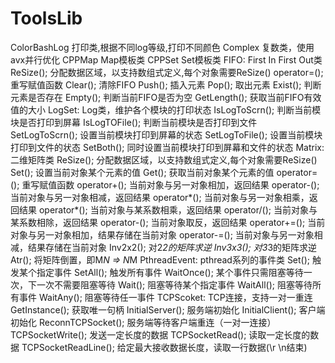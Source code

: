 ToolsLib
========
ColorBashLog
    打印类,根据不同log等级,打印不同颜色
Complex
    复数类，使用avx并行优化
CPPMap
    Map模板类
CPPSet
    Set模板类
FIFO:
    First In First Out类
    ReSize();   分配数据区域，以支持数组式定义,每个对象需要ReSize()
    operator=();    重写赋值函数
    Clear();    清除FIFO
    Push();     插入元素
    Pop();      取出元素
    Exist();    判断元素是否存在
    Empty();    判断当前FIFO是否为空
    GetLength();    获取当前FIFO有效值的大小
LogSet:
    Log类，维护各个模块的打印状态
    IsLogToScrn();  判断当前模块是否打印到屏幕
    IsLogTOFile();  判断当前模块是否打印到文件
    SetLogToScrn(); 设置当前模块打印到屏幕的状态
    SetLogToFile(); 设置当前模块打印到文件的状态
    SetBoth();      同时设置当前模块打印到屏幕和文件的状态
Matrix:
    二维矩阵类
    ReSize();   分配数据区域，以支持数组式定义,每个对象需要ReSize()
    Set();      设置当前对象某个元素的值
    Get();      获取当前对象某个元素的值
    operator=();    重写赋值函数
    operator+();    当前对象与另一对象相加，返回结果
    operator-();    当前对象与另一对象相减，返回结果
    operator*();    当前对象与另一对象相乘，返回结果
    operator*();    当前对象与某系数相乘，返回结果
    operator/();    当前对象与某系数相除，返回结果
    operator-();    当前对象取反，返回结果
    operator+=();    当前对象与另一对象相加，结果存储在当前对象
    operator-=();    当前对象与另一对象相减，结果存储在当前对象
    Inv2x2();   对2*2的矩阵求逆
    Inv3x3();   对3*3的矩阵求逆
    Atr();      将矩阵倒置，即M*N => N*M
PthreadEvent:
    pthread系列的事件类
    Set();      触发某个指定事件
    SetAll();   触发所有事件
    WaitOnce(); 某个事件只需阻塞等待一次，下一次不需要阻塞等待
    Wait();     阻塞等待某个指定事件
    WaitAll();  阻塞等待所有事件
    WaitAny();  阻塞等待任一事件
TCPScoket:
    TCP连接，支持一对一重连
    GetInstance();      获取唯一句柄
    InitialServer();    服务端初始化
    InitialClient();    客户端初始化
    ReconnTCPSocket();  服务端等待客户端重连（一对一连接）
    TCPSocketWrite();   发送一定长度的数据
    TCPSocketRead();    读取一定长度的数据
    TCPSocketReadLine();    给定最大接收数据长度，读取一行数据(\r \n结束)
